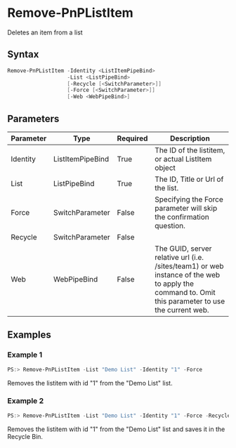 # Remove-PnPListItem
Deletes an item from a list
## Syntax
```powershell
Remove-PnPListItem -Identity <ListItemPipeBind>
                   -List <ListPipeBind>
                   [-Recycle [<SwitchParameter>]]
                   [-Force [<SwitchParameter>]]
                   [-Web <WebPipeBind>]
```


## Parameters
Parameter|Type|Required|Description
---------|----|--------|-----------
|Identity|ListItemPipeBind|True|The ID of the listitem, or actual ListItem object|
|List|ListPipeBind|True|The ID, Title or Url of the list.|
|Force|SwitchParameter|False|Specifying the Force parameter will skip the confirmation question.|
|Recycle|SwitchParameter|False||
|Web|WebPipeBind|False|The GUID, server relative url (i.e. /sites/team1) or web instance of the web to apply the command to. Omit this parameter to use the current web.|
## Examples

### Example 1
```powershell
PS:> Remove-PnPListItem -List "Demo List" -Identity "1" -Force
```
Removes the listitem with id "1" from the "Demo List" list.

### Example 2
```powershell
PS:> Remove-PnPListItem -List "Demo List" -Identity "1" -Force -Recycle
```
Removes the listitem with id "1" from the "Demo List" list and saves it in the Recycle Bin.
